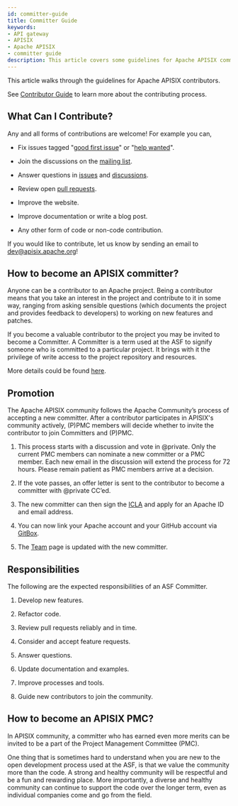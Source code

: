 ```yaml
---
id: committer-guide
title: Committer Guide
keywords:
- API gateway
- APISIX
- Apache APISIX
- committer guide
description: This article covers some guidelines for Apache APISIX committers. It walks through the type of contributions and the contributor ladder and how contributors can become committers and then PMC members.
---
```


This article walks through the guidelines for Apache APISIX contributors.

See [Contributor Guide](/docs/general/contributor-guide/) to learn more about the contributing process.

## What Can I Contribute?

Any and all forms of contributions are welcome! For example you can,

- Fix issues tagged "[good first issue](/docs/general/contributor-guide/#good-first-issues)" or "[help wanted](https://github.com/apache/apisix/issues?q=is%3Aopen+label%3A%22help+wanted%22+sort%3Aupdated-desc)".

- Join the discussions on the [mailing list](/docs/general/subscribe-guide/).

- Answer questions in [issues](https://github.com/apache/apisix/issues) and [discussions](https://github.com/apache/apisix/discussions).

- Review open [pull requests](https://github.com/apache/apisix/pulls?q=is%3Apr+is%3Aopen+sort%3Aupdated-desc).

- Improve the website.

- Improve documentation or write a blog post.

- Any other form of code or non-code contribution.

If you would like to contribute, let us know by sending an email to dev@apisix.apache.org!

## How to become an APISIX committer?

Anyone can be a contributor to an Apache project. Being a contributor means that you take an interest in the project and contribute to it in some way, ranging from asking sensible questions (which documents the project and provides feedback to developers) to working on new features and patches.

If you become a valuable contributor to the project you may be invited to become a Committer. A Committer is a term used at the ASF to signify someone who is committed to a particular project. It brings with it the privilege of write access to the project repository and resources.

More details could be found [here](https://community.apache.org/contributors/).

## Promotion

The Apache APISIX community follows the Apache Community’s process of accepting a new committer. After a contributor participates in APISIX's community actively, (P)PMC members will decide whether to invite the contributor to join Committers and (P)PMC.

1. This process starts with a discussion and vote in @private. Only the current PMC members can nominate a new committer or a PMC member. Each new email in the discussion will extend the process for 72 hours. Please remain patient as PMC members arrive at a decision.

2. If the vote passes, an offer letter is sent to the contributor to become a committer with @private CC’ed.

3. The new committer can then sign the [ICLA](https://www.apache.org/licenses/contributor-agreements.html#clas) and apply for an Apache ID and email address.

4. You can now link your Apache account and your GitHub account via [GitBox](https://gitbox.apache.org/setup/).

5. The [Team](/team) page is updated with the new committer.

## Responsibilities

The following are the expected responsibilities of an ASF Committer.

1. Develop new features.

2. Refactor code.

3. Review pull requests reliably and in time.

4. Consider and accept feature requests.

5. Answer questions.

6. Update documentation and examples.

7. Improve processes and tools.

8. Guide new contributors to join the community.

## How to become an APISIX PMC?

In APISIX community, a committer who has earned even more merits can be invited to be a part of the Project Management Committee (PMC).

One thing that is sometimes hard to understand when you are new to the open development process used at the ASF, is that we value the community more than the code. A strong and healthy community will be respectful and be a fun and rewarding place. More importantly, a diverse and healthy community can continue to support the code over the longer term, even as individual companies come and go from the field.
